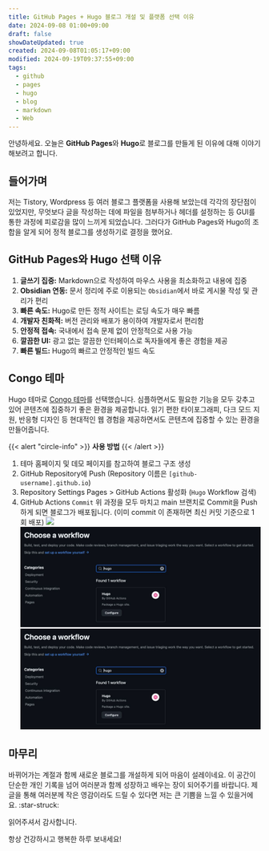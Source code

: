 ```yaml
---
title: GitHub Pages + Hugo 블로그 개설 및 플랫폼 선택 이유
date: 2024-09-08 01:00+09:00
draft: false
showDateUpdated: true
created: 2024-09-08T01:05:17+09:00
modified: 2024-09-19T09:37:55+09:00
tags:
  - github
  - pages
  - hugo
  - blog
  - markdown
  - Web
---
```


안녕하세요. 오늘은 **GitHub Pages**와 **Hugo**로 블로그를 만들게 된 이유에 대해 이야기해보려고 합니다.

## 들어가며

저는 Tistory, Wordpress 등 여러 블로그 플랫폼을 사용해 보았는데 각각의 장단점이 있었지만, 무엇보다 글을 작성하는 데에 파일을 첨부하거나 헤더를 설정하는 등 GUI를 통한 과정에 피로감을 많이 느끼게 되었습니다. 
그러다가 GitHub Pages와 Hugo의 조합을 알게 되어 정적 블로그를 생성하기로 결정을 했어요.

## GitHub Pages와 Hugo 선택 이유

1. **글쓰기 집중:** Markdown으로 작성하여 마우스 사용을 최소화하고 내용에 집중
2. **Obsidian 연동:** 문서 정리에 주로 이용되는 `Obsidian`에서 바로 게시물 작성 및 관리가 편리
3. **빠른 속도:** Hugo로 만든 정적 사이트는 로딩 속도가 매우 빠름
4. **개발자 친화적:** 버전 관리와 배포가 용이하여 개발자로서 편리함
5. **안정적 접속:** 국내에서 접속 문제 없이 안정적으로 사용 가능
6. **깔끔한 UI:** 광고 없는 깔끔한 인터페이스로 독자들에게 좋은 경험을 제공
7. **빠른 빌드:** Hugo의 빠르고 안정적인 빌드 속도

## Congo 테마

Hugo 테마로 [Congo 테마](https://github.com/jpanther/congo)를 선택했습니다. 심플하면서도 필요한 기능을 모두 갖추고 있어 콘텐츠에 집중하기 좋은 환경을 제공합니다. 읽기 편한 타이포그래피, 다크 모드 지원, 반응형 디자인 등 현대적인 웹 경험을 제공하면서도 콘텐츠에 집중할 수 있는 환경을 만들어줍니다.

{{< alert "circle-info" >}} 
**사용 방법**
{{< /alert >}}
1. 테마 홈페이지 및 데모 페이지를 참고하여 블로그 구조 생성
2. GitHub Repository에 Push (Repository 이름은 `[github-username].github.io`)
3. Repository Settings   Pages > GitHub Actions 활성화 (`Hugo` Workflow 검색)
4. GitHub Actions `Commit`
위 과정을 모두 마치고 main 브랜치로 Commit을 Push 하게 되면 블로그가 배포됩니다. (이미 commit 이 존재하면 최신 커밋 기준으로 1회 배포)
![](../file-20240908-013221745.jpg)
![](file-20240908-013221745.jpg)
![](./file-20240908-013221745.jpg)
## 마무리

바뀌어가는 계절과 함께 새로운 블로그를 개설하게 되어 마음이 설레이네요. 이 공간이 단순한 개인 기록을 넘어 여러분과 함께 성장하고 배우는 장이 되어주기를 바랍니다. 제 글을 통해 여러분께 작은 영감이라도 드릴 수 있다면 저는 큰 기쁨을 느낄 수 있을거에요. :star-struck:

읽어주셔서 감사합니다.

항상 건강하시고 행복한 하루 보내세요!

<!--### 관련된 문서-->


